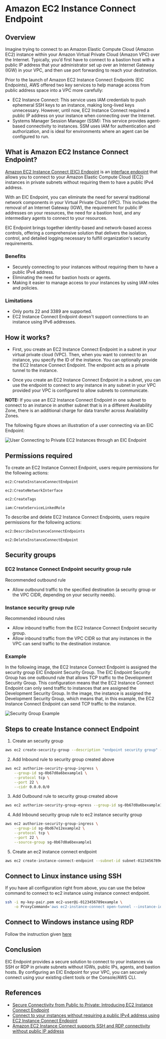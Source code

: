 # Amazon EC2 Instance Connect Endpoint

## Overview

Imagine trying to connect to an Amazon Elastic Compute Cloud (Amazon EC2) instance within your Amazon Virtual Private Cloud (Amazon VPC) over the Internet. Typically, you’d first have to connect to a bastion host with a public IP address that your administrator set up over an Internet Gateway (IGW) in your VPC, and then use port forwarding to reach your destination.

Prior to the launch of Amazon EC2 Instance Connect Endpoints (EIC Endpoints), AWS offered two key services to help manage access from public address space into a VPC more carefully:

- EC2 Instance Connect: This service uses IAM credentials to push ephemeral SSH keys to an instance, making long-lived keys unnecessary. However, until now, EC2 Instance Connect required a public IP address on your instance when connecting over the Internet.
- Systems Manager Session Manager (SSM): This service provides agent-based connectivity to instances. SSM uses IAM for authentication and authorization, and is ideal for environments where an agent can be configured to run.

## What is Amazon EC2 Instance Connect Endpoint?

[Amazon EC2 Instance Connect (EIC) Endpoint](https://docs.aws.amazon.com/AWSEC2/latest/UserGuide/connect-using-eice.html) is an [interface endpoint](https://docs.aws.amazon.com/whitepapers/latest/aws-privatelink/what-are-vpc-endpoints.html#interface-endpoints) that allows you to connect to your Amazon Elastic Compute Cloud (EC2) instances in private subnets without requiring them to have a public IPv4 address. 

With an EIC Endpoint, you can eliminate the need for several traditional network components in your Virtual Private Cloud (VPC). This includes the removal of an Internet Gateway (IGW), the requirement for public IP addresses on your resources, the need for a bastion host, and any intermediary agents to connect to your resources.

EIC Endpoint brings together identity-based and network-based access controls, offering a comprehensive solution that delivers the isolation, control, and detailed logging necessary to fulfill organization's security requirements.


### Benefits 

- Securely connecting to your instances without requiring them to have a public IPv4 address.
- Eliminating the need for bastion hosts or agents.
- Making it easier to manage access to your instances by using IAM roles and policies.


### Limitations

- Only ports 22 and 3389 are supported.
- EC2 Instance Connect Endpoint doesn't support connections to an instance using IPv6 addresses.


## How it works?

- First, you create an EC2 Instance Connect Endpoint in a subnet in your virtual private cloud (VPC). Then, when you want to connect to an instance, you specify the ID of the instance. You can optionally provide the EC2 Instance Connect Endpoint. The endpoint acts as a private tunnel to the instance.

- Once you create an EC2 Instance Connect Endpoint in a subnet, you can use the endpoint to connect to any instance in any subnet in your VPC provided your VPC is configured to allow subnets to communicate.

**NOTE:** If you use an EC2 Instance Connect Endpoint in one subnet to connect to an instance in another subnet that is in a different Availability Zone, there is an additional charge for data transfer across Availability Zones.
 
The following figure shows an illustration of a user connecting via an EIC Endpoint:

![User Connecting to Private EC2 Instances through an EIC Endpoint](image.png)



## Permissions required

To create an EC2 Instance Connect Endpoint, users require permissions for the following actions:

    ec2:CreateInstanceConnectEndpoint

    ec2:CreateNetworkInterface

    ec2:CreateTags

    iam:CreateServiceLinkedRole

To describe and delete EC2 Instance Connect Endpoints, users require permissions for the following actions:

    ec2:DescribeInstanceConnectEndpoints

    ec2:DeleteInstanceConnectEndpoint


## Security groups


### EC2 Instance Connect Endpoint security group rule

Recommended outbound rule

- Allow outbound traffic to the specified destination (a security group or the VPC CIDR, depending on your security needs).

### Instance security group rule

Recommended inbound rules

- Allow inbound traffic from the EC2 Instance Connect Endpoint security group.
- Allow inbound traffic from the VPC CIDR so that any instances in the VPC can send traffic to the destination instance.

### Example

In the following image, the EC2 Instance Connect Endpoint is assigned the security group EIC Endpoint Security Group. The EIC Endpoint Security Group has one outbound rule that allows TCP traffic to the Development Security Group. This configuration means that the EC2 Instance Connect Endpoint can only send traffic to instances that are assigned the Development Security Group. In the image, the instance is assigned the Development Security Group, which means that, in this example, the EC2 Instance Connect Endpoint can send TCP traffic to the instance.


![Security Group Example](image-1.png)

## Steps to create Instance connect Endpoint

1. Create an security group
```bash
aws ec2 create-security-group --description "endpoint security group" --group-name "endpoint-sg" --vpc-id "vpc-1a2b3c4dexample" 
```

2. Add Inbound rule to security group created above

```bash
aws ec2 authorize-security-group-ingress \
    --group-id sg-0b67d0a6bexample1 \
    --protocol tcp \
    --port 22 \
    --cidr 0.0.0.0/0
```

3. Add Outbound rule to security group created above

```bash
aws ec2 authorize-security-group-egress --group-id sg-0b67d0a6bexample1 --ip-permissions IpProtocol=tcp,FromPort=22,ToPort=22,UserIdGroupPairs='[{GroupId=sg-0bd67e12example2}]'
```

4. Add Inbound security group rule to ec2 instance security group

```bash
aws ec2 authorize-security-group-ingress \
    --group-id sg-0bd67e12example2 \
    --protocol tcp \
    --port 22 \
    --source-group sg-0b67d0a6bexample1
```

5. Create an ec2 instance connect endpoint
```bash
aws ec2 create-instance-connect-endpoint --subnet-id subnet-0123456789example --security-group-ids sg-0b67d0a6bexample1
```

## Connect to Linux instance using SSH

If you have all configuration right from above, you can use the below command to connect to ec2 instance using instance connect endpoint. 

```bash
ssh -i my-key-pair.pem ec2-user@i-0123456789example \
    -o ProxyCommand='aws ec2-instance-connect open-tunnel --instance-id i-0123456789example'
```

## Connect to Windows instance using RDP

Follow the instruction given [here](https://docs.aws.amazon.com/AWSEC2/latest/WindowsGuide/connect-using-eice.html#eic-connect-using-rdp)

## Conclusion

EIC Endpoint provides a secure solution to connect to your instances via SSH or RDP in private subnets without IGWs, public IPs, agents, and bastion hosts. By configuring an EIC Endpoint for your VPC, you can securely connect using your existing client tools or the Console/AWS CLI. 



## References

- [Secure Connectivity from Public to Private: Introducing EC2 Instance Connect Endpoint](https://aws.amazon.com/blogs/compute/secure-connectivity-from-public-to-private-introducing-ec2-instance-connect-endpoint-june-13-2023/)
- [Connect to your instances without requiring a public IPv4 address using EC2 Instance Connect Endpoint](https://docs.aws.amazon.com/AWSEC2/latest/UserGuide/connect-with-ec2-instance-connect-endpoint.html)
- [Amazon EC2 Instance Connect supports SSH and RDP connectivity without public IP address](https://aws.amazon.com/about-aws/whats-new/2023/06/amazon-ec2-instance-connect-ssh-rdp-public-ip-address/)

